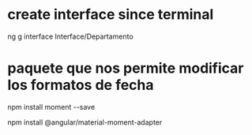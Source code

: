 # create interface since terminal
ng g interface Interface/Departamento

# paquete que nos permite modificar los formatos de fecha
npm install moment --save

npm install @angular/material-moment-adapter